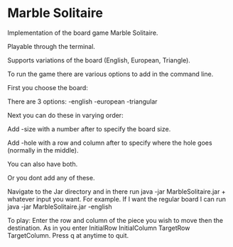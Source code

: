 # Marble Solitaire
 
Implementation of the board game Marble Solitaire.

Playable through the terminal.

Supports variations of the board (English, European, Triangle).

To run the game there are various options to add in the command line.

First you choose the board:

There are 3 options:
-english
-european
-triangular

Next you can do these in varying order:

Add -size with a number after to specify the board size.

Add -hole with a row and column after to specify where the hole goes (normally in the middle).

You can also have both.

Or you dont add any of these.

Navigate to the Jar directory and in there run java -jar MarbleSolitaire.jar + whatever input you want.
For example. If I want the regular board I can run java -jar MarbleSolitaire.jar -english

To play: Enter the row and column of the piece you wish to move then the destination.
As in you enter InitialRow InitialColumn TargetRow TargetColumn.
Press q at anytime to quit.
